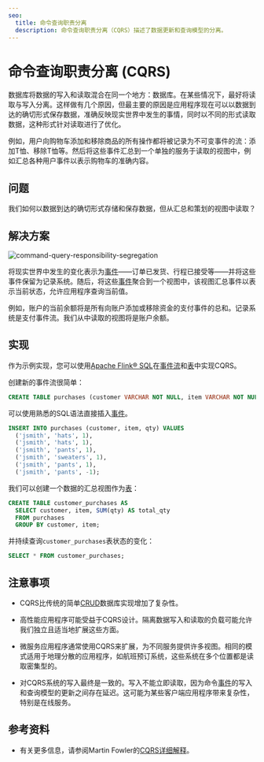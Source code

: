 ```yaml
---
seo:
  title: 命令查询职责分离
  description: 命令查询职责分离（CQRS）描述了数据更新和查询模型的分离。
---
```


# 命令查询职责分离 (CQRS)

数据库将数据的写入和读取混合在同一个地方：数据库。在某些情况下，最好将读取与写入分离。这样做有几个原因，但最主要的原因是应用程序现在可以以数据到达的确切形式保存数据，准确反映现实世界中发生的事情，同时以不同的形式读取数据，这种形式针对读取进行了优化。

例如，用户向购物车添加和移除商品的所有操作都将被记录为不可变事件的流：添加T恤、移除T恤等。然后将这些事件汇总到一个单独的服务于读取的视图中，例如汇总各种用户事件以表示购物车的准确内容。

## 问题

我们如何以数据到达的确切形式存储和保存数据，但从汇总和策划的视图中读取？

## 解决方案
![command-query-responsibility-segregation](../img/command-query-responsibility-segregation.svg)

将现实世界中发生的变化表示为[事件](../event/event.md)——订单已发货、行程已接受等——并将这些事件保留为记录系统。随后，将这些[事件](../event/event.md)聚合到一个视图中，该视图汇总事件以表示当前状态，允许应用程序查询当前值。

例如，账户的当前余额将是所有向账户添加或移除资金的支付事件的总和。记录系统是支付事件流。我们从中读取的视图将是账户余额。

## 实现

作为示例实现，您可以使用[Apache Flink® SQL](https://nightlies.apache.org/flink/flink-docs-stable/docs/dev/table/sql/gettingstarted/)在[事件流](../event-stream/event-stream.md)和[表](../table/state-table.md)中实现CQRS。

创建新的事件流很简单：

```sql
CREATE TABLE purchases (customer VARCHAR NOT NULL, item VARCHAR NOT NULL, qty INT);
```

可以使用熟悉的SQL语法直接插入[事件](../event/event.md)。

```sql
INSERT INTO purchases (customer, item, qty) VALUES
  ('jsmith', 'hats', 1),
  ('jsmith', 'hats', 1),
  ('jsmith', 'pants', 1),
  ('jsmith', 'sweaters', 1),
  ('jsmith', 'pants', 1),
  ('jsmith', 'pants', -1);
```

我们可以创建一个数据的汇总视图作为[表](../table/state-table.md)：

```sql  
CREATE TABLE customer_purchases AS
  SELECT customer, item, SUM(qty) AS total_qty
  FROM purchases
  GROUP BY customer, item;
```

并持续查询`customer_purchases`表状态的变化：

```sql 
SELECT * FROM customer_purchases;
```

## 注意事项

* CQRS比传统的简单[CRUD](https://en.wikipedia.org/wiki/Create,_read,_update_and_delete)数据库实现增加了复杂性。

* 高性能应用程序可能受益于CQRS设计。隔离数据写入和读取的负载可能允许我们独立且适当地扩展这些方面。

* 微服务应用程序通常使用CQRS来扩展，为不同服务提供许多视图。相同的模式适用于地理分散的应用程序，如航班预订系统，这些系统在多个位置都是读取密集型的。

* 对CQRS系统的写入最终是一致的。写入不能立即读取，因为命令[事件](../event/event.md)的写入和查询模型的更新之间存在延迟。这可能为某些客户端应用程序带来复杂性，特别是在线服务。

## 参考资料

* 有关更多信息，请参阅Martin Fowler的[CQRS详细解释](https://martinfowler.com/bliki/CQRS.html)。
